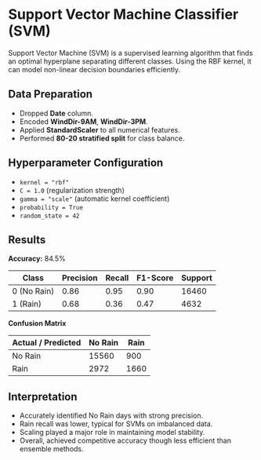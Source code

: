 # Support Vector Machine Classifier (SVM)

Support Vector Machine (SVM) is a supervised learning algorithm that finds an optimal hyperplane separating different classes. Using the RBF kernel, it can model non-linear decision boundaries efficiently.

## Data Preparation

- Dropped **Date** column.  
- Encoded **WindDir-9AM**, **WindDir-3PM**.  
- Applied **StandardScaler** to all numerical features.  
- Performed **80-20 stratified split** for class balance.

## Hyperparameter Configuration

- `kernel = "rbf"`  
- `C = 1.0` (regularization strength)  
- `gamma = "scale"` (automatic kernel coefficient)  
- `probability = True`  
- `random_state = 42`

## Results

**Accuracy:** 84.5%

| Class | Precision | Recall | F1-Score | Support |
|--------|------------|---------|-----------|----------|
| 0 (No Rain) | 0.86 | 0.95 | 0.90 | 16460 |
| 1 (Rain) | 0.68 | 0.36 | 0.47 | 4632 |

**Confusion Matrix**

| Actual / Predicted | No Rain | Rain |
|--------------------|----------|------|
| No Rain | 15560 | 900 |
| Rain | 2972 | 1660 |

## Interpretation

- Accurately identified No Rain days with strong precision.  
- Rain recall was lower, typical for SVMs on imbalanced data.  
- Scaling played a major role in maintaining model stability.  
- Overall, achieved competitive accuracy though less efficient than ensemble methods.